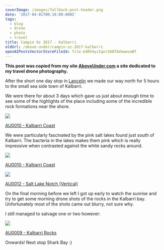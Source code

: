 ```yaml
---
coverImage: /images/fallback-post-header.png
date: '2017-04-01T00:18:00.000Z'
tags:
  - blog
  - drone
  - photo
  - travel
title: Campin Oz 2017 - Kalbarri
oldUrl: /above-under/campin-oz-2017-kalbarri
openAIPostsVectorStoreFileId: file-G4RV4yzIqnr268TAVmawvwBf
---
```


**This post was copied from my site [AboveUnder.com](https://aboveunder.com) a site dedicated to my travel drone photography.**

After the short one day stop in [Lancelin](https://aboveunder.com/blogs/news/campin-oz-2017-lancelin "lancelin blog post") we made our way north for 5 hours to the small sea side town of Kalbarri.

<!-- more -->

We were there for about 3 days which gave us just about enough time to see some of the highlights of the place including some of the incredible rock formations near the shore.

![](//cdn.shopify.com/s/files/1/1830/7597/products/DJI_0304_grande.jpg?v=1491005545)

[AU0010 - Kalbarri Coast](https://aboveunder.com/products/au0010-kalbarri-coast "kalbarri coast")

We were particularly fascinated by the pink salt lakes found just south of Kalbarri. The bacteria in the lakes makes them pink which is really impressive when contrasted against the white sandy rocks around.

![](//cdn.shopify.com/s/files/1/1830/7597/products/DJI_0309_grande.jpg?v=1491005524)

[AU0010 - Kalbarri Coast](https://aboveunder.com/products/au0010-kalbarri-coast "kalbarri salt lakes")

![](//cdn.shopify.com/s/files/1/1830/7597/products/DJI_0289_grande.jpg?v=1491005507)

[AU0012 - Salt Lake Notch (Vertical)](https://aboveunder.com/products/salt-lake-notch-vertical "salt lakes virtical")

On the final morning before we left I got up early to watch the sunrise and try to get some morning drone shots of the rocks in the Kalbarri bay. Unfortunately most of the shots came out blurry, not sure why.

I still managed to salvage one or two however:

![](//cdn.shopify.com/s/files/1/1830/7597/products/DJI_0353_grande.jpg?v=1491005574)

[AU0009 - Kalbarri Rocks](https://aboveunder.com/products/au0009-kalbarri-rocks "kalbarri rocks")

Onwards! Next stop Shark Bay :)
